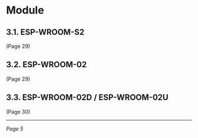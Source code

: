 # Module

## 3.1. ESP-WROOM-S2

(Page 29)

## 3.2. ESP-WROOM-02

(Page 29)

## 3.3. ESP-WROOM-02D / ESP-WROOM-02U

(Page 30)

---

*Page 5*